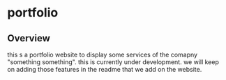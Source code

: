 # portfolio

## Overview
this s a portfolio website to display some services of the comapny "something something". this is currently under development. we will keep on adding those features in the readme that we add on the website. 
